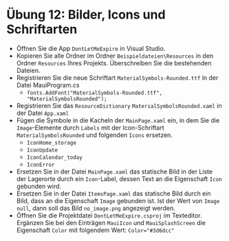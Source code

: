 # Übung 12: Bilder, Icons und Schriftarten

- Öffnen Sie die App `DontLetMeExpire` in Visual Studio.
- Kopieren Sie alle Ordner im Ordner `Beispieldateien\Resources` in den Ordner `Resources` Ihres Projekts. Überschreiben Sie die bestehenden Dateien.
- Registrieren Sie die neue Schriftart `MaterialSymbols-Rounded.ttf` in der Datei MauiProgram.cs
  - `fonts.AddFont("MaterialSymbols-Rounded.ttf", "MaterialSymbolsRounded");`
- Registrieren Sie das `ResourceDictionary` `MaterialSymbolsRounded.xaml` in der Datei `App.xaml`
- Fügen die Symbole in die Kacheln der `MainPage.xaml` ein, in dem Sie die `Image`-Elemente durch `Labels` mit der Icon-Schriftart `MaterialSymbolsRounded` und folgenden `Icons` ersetzen.
  - `IconHome_storage`
  - `IconUpdate`
  - `IconCalendar_today`
  - `IconError`
- Ersetzen Sie in der Datei `MainPage.xaml` das statische Bild in der Liste der Lagerorte durch ein `Icon`-Label, dessen Text an die Eigenschaft `Icon` gebunden wird.
- Ersetzen Sie in der Datei `ItemsPage.xaml` das statische Bild durch ein Bild, dass an die Eigenschaft `Image` gebunden ist. Ist der Wert von `Image` `null`, dann soll das Bild `no_image.png` angezeigt werden.
- Öffnen Sie die Projektdatei `DontLetMeExpire.csproj` im Texteditor. Ergänzen Sie bei den Einträgen `MauiIcon` und `MauiSplashScreen` die Eigenschaft `Color` mit folgendem Wert: `Color="#3d6dcc"`